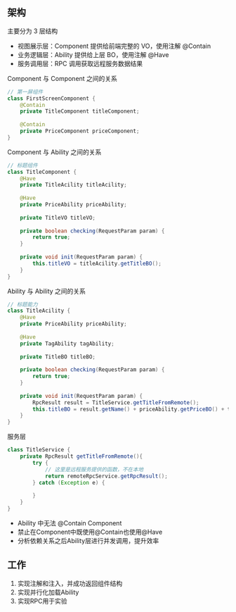 ## 架构

主要分为 3 层结构

- 视图展示层：Component 提供给前端完整的 VO，使用注解 @Contain
- 业务逻辑层：Ability 提供给上层 BO，使用注解 @Have
- 服务调用层：RPC 调用获取远程服务数据结果

Component 与 Component 之间的关系

```java
// 第一屏组件
class FirstScreenComponent {
    @Contain
    private TitleComponent titleComponent;
    
    @Contain
    private PriceComponent priceComponent;
}
```


Component 与 Ability 之间的关系

```java
// 标题组件
class TitleComponent {
    @Have
    private TitleAcility titleAcility;
    
    @Have
    private PriceAbility priceAbility;
    
    private TitleVO titleVO;
    
    private boolean checking(RequestParam param) {
        return true;
    }
    
    private void init(RequestParam param) {
        this.titleVO = titleAcility.getTitleBO();
    }
}
```

Ability 与 Ability 之间的关系

```java
// 标题能力
class TitleAcility {
    @Have
    private PriceAbility priceAbility;
    
    @Have
    private TagAbility tagAbility;
    
    private TitleBO titleBO;
    
    private boolean checking(RequestParam param) {
        return true;
    }
        
    private void init(RequestParam param) {
        RpcResult result = TitleService.getTitleFromRemote();
        this.titleBO = result.getName() + priceAbility.getPriceBO() + tagAbility.getTagBO();
    }
}
```

服务层

```java
class TitleService {
    private RpcResult getTitleFromRemote(){
        try {
            // 这里是远程服务提供的函数，不在本地
            return remoteRpcService.getRpcResult();
        } catch (Exception e) {
            
        }
    }
}
```


- Ability 中无法 @Contain Component
- 禁止在Component中既使用@Contain也使用@Have
- 分析依赖关系之后Ability层进行并发调用，提升效率

## 工作

1. 实现注解和注入，并成功返回组件结构
2. 实现并行化加载Ability
3. 实现RPC用于实验